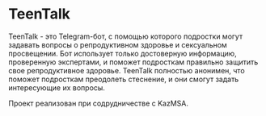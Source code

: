 # TeenTalk

TeenTalk - это Telegram-бот, с помощью которого подростки могут задавать вопросы о репродуктивном здоровье и сексуальном просвещении. Бот использует только достоверную информацию, проверенную экспертами, и поможет подросткам правильно защитить свое репродуктивное здоровье. TeenTalk полностью анонимен, что поможет подросткам преодолеть стеснение, и они смогут задать интересующие их вопросы.

Проект реализован при содрудничестве с KazMSA.